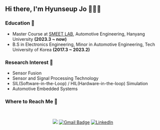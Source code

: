 ## Hi there, I'm Hyunseup Jo 🚗🚕🚙  

### Education 📘
- Master Course at [SMEET LAB](http://smeet.hanyang.ac.kr/), Automotive Engineering, Hanyang University **(2023.3 ~ now)**
- B.S in Electronics Engineering, Minor in Automotive Engineering, Tech University of Korea **(2017.3 ~ 2023.2)**

### Research Interest 🔭
- Sensor Fusion  
- Sensor and Signal Processing Technology
- SIL(Software-in-the-Loop) / HIL(Hardware-in-the-loop) Simulation
- Automotive Embedded Systems

### Where to Reach Me 📌   

 <div align=center>
  <br>
  
  <a href="https://velog.io/@soup1997" target="_blank"><img src="https://img.shields.io/badge/soup1997-20c997?style=flat-square&logo=Vimeo&logoColor=white"/></a>
  [![Gmail Badge](https://img.shields.io/badge/Gmail-d14836?style=flat-square&logo=Gmail&logoColor=white&link=mailto:hyunseup0815@gmail.com)](mailto:hyunseup0815@gmail.com)
  [![LinkedIn](https://img.shields.io/badge/-LinkedIn-0077b5?style=flat-square&logo=linkedin&logoColor=white&link=https://www.linkedin.com/in/hyunseup-jo-529821255/)](https://www.linkedin.com/in/hyunseup-jo-529821255/)
  
</div>
